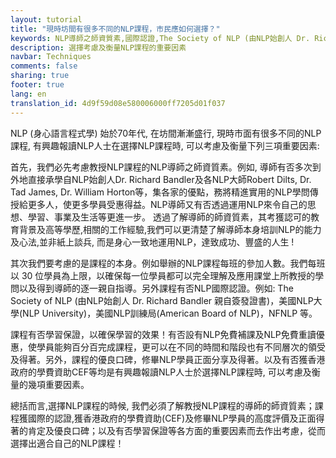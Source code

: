 ```yaml
---
layout: tutorial
title: "現時坊間有很多不同的NLP課程，市民應如何選擇？"
keywords: NLP導師之師資質素,國際認證,The Society of NLP (由NLP始創人 Dr. Richard Bandler 親自簽發證書)，美國NLP大學(NLP University)，美國NLP訓練局(American Board of NLP)，NFNLP,NLP免費補課,NLP免費重讀優惠,優良口碑,修畢NLP學員正面分享及得著,香港政府的學費資助,CEF
description: 選擇考慮及衡量NLP課程的重要因素
navbar: Techniques
comments: false
sharing: true
footer: true
lang: en
translation_id: 4d9f59d08e580006000ff7205d01f037
---
```


NLP (身心語言程式學) 始於70年代, 在坊間漸漸盛行, 現時市面有很多不同的NLP課程, 有興趣報讀NLP人士在選擇NLP課程時, 可以考慮及衡量下列三項重要因素:

首先，我們必先考慮教授NLP課程的NLP導師之師資質素。例如, 導師有否多次到外地直接承學自NLP始創人Dr. Richard Bandler及各NLP大師Robert Dilts, Dr. Tad James, Dr. William Horton等，集各家的優點，務將精進實用的NLP學問傳授給更多人，使更多學員受惠得益。NLP導師又有否透過運用NLP來令自己的思想、學習、事業及生活等更進一步。 透過了解導師的師資質素，其考獲認可的教育背景及高等學歷,相關的工作經驗,我們可以更清楚了解導師本身培訓NLP的能力及心法,並非紙上談兵, 而是身心一致地運用NLP，達致成功、豐盛的人生 !

其次我們要考慮的是課程的本身。例如舉辦的NLP課程每班的參加人數。我們每班以 30 位學員為上限，以確保每一位學員都可以完全理解及應用課堂上所教授的學問以及得到導師的逐一親自指導。另外課程有否NLP國際認證。例如: The Society of NLP (由NLP始創人 Dr. Richard Bandler 親自簽發證書)，美國NLP大學(NLP University)，美國NLP訓練局(American Board of NLP)，NFNLP 等。

課程有否學習保證，以確保學習的效果！有否設有NLP免費補課及NLP免費重讀優惠，使學員能夠百分百完成課程，更可以在不同的時間和階段也有不同層次的領受及得著。另外，課程的優良口碑，修畢NLP學員正面分享及得著。以及有否獲香港政府的學費資助CEF等均是有興趣報讀NLP人士於選擇NLP課程時, 可以考慮及衡量的幾項重要因素。

總括而言,選擇NLP課程的時候, 我們必須了解教授NLP課程的導師的師資質素；課程獲國際的認證,獲香港政府的學費資助(CEF)及修畢NLP學員的高度評價及正面得著的肯定及優良口碑；以及有否學習保證等各方面的重要因素而去作出考慮，從而選擇出適合自己的NLP課程！
